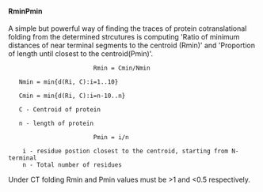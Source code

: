 #### RminPmin
A simple but powerful way of finding the traces of protein cotranslational folding from the determined strcutures
is computing 'Ratio of minimum distances of near terminal segments to the centroid (Rmin)' and 'Proportion of length
until closest to the centroid(Pmin)'.

                            Rmin = Cmin/Nmin

       Nmin = min{d(Ri, C):i=1..10}
       
       Cmin = min{d(Ri, C):i=n-10..n}
       
       C - Centroid of protein
       
       n - length of protein
  
                            Pmin = i/n

        i - residue postion closest to the centroid, starting from N-terminal
        n - Total number of residues

Under CT folding Rmin and Pmin values must be >1 and <0.5 respectively.
